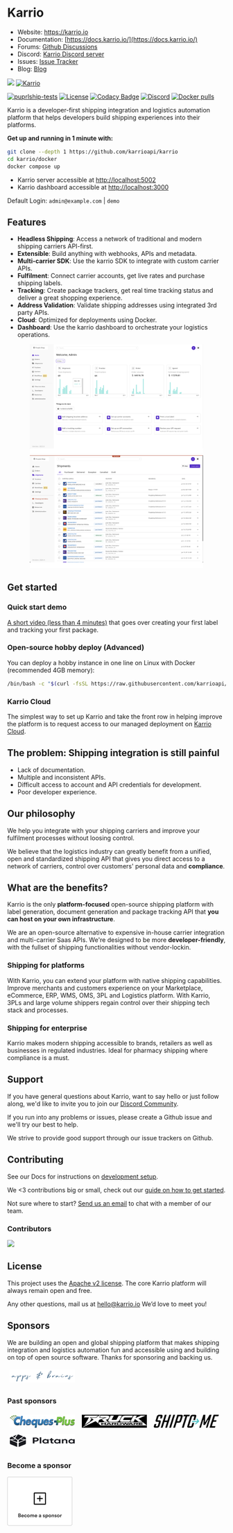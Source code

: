 # Karrio

-   Website: <https://karrio.io>
-   Documentation: [https://docs.karrio.io/](https://docs.karrio.io/)
-   Forums: [Github Discussions](https://github.com/orgs/karrioapi/discussions)
-   Discord: [Karrio Discord server](https://discord.gg/gS88uE7sEx)
-   Issues: [Issue Tracker](https://github.com/karrioapi/karrio/issues)
-   Blog: [Blog](https://karrio.io/blog)

<img referrerpolicy="no-referrer-when-downgrade" src="https://static.scarf.sh/a.png?x-pxid=e72dd847-dc7f-4f81-bce4-88eeb20d807f" />
<a href="https://karrio.io" target="_blank">
  <picture>
    <source media="(prefers-color-scheme: dark)" srcset="https://raw.githubusercontent.com/karrioapi/karrio/main/apps/api/karrio/server/static/extra/branding/logo-inverted.svg" height="100px" />
    <img alt="Karrio" src="https://raw.githubusercontent.com/karrioapi/karrio/main/apps/api/karrio/server/static/extra/branding/logo.svg" height="100px" />
  </picture>
</a>

[![puprlship-tests](https://github.com/karrioapi/karrio/actions/workflows/tests.yml/badge.svg)](https://github.com/karrioapi/karrio/actions/workflows/tests.yml)
[![License](https://img.shields.io/badge/License-Apache_2.0-blue.svg)](./LICENSE)
[![Codacy Badge](https://app.codacy.com/project/badge/Grade/cc2ac4fcb6004bca84e42a90d8acfe41)](https://www.codacy.com/gh/karrioapi/karrio/dashboard?utm_source=github.com&utm_medium=referral&utm_content=karrioapi/karrio&utm_campaign=Badge_Grade)
[![Discord](https://img.shields.io/static/v1?label=Discord&message=chat&color=738adb&logo=discord)](https://discord.gg/gS88uE7sEx)
[![Docker pulls](https://img.shields.io/docker/pulls/karrio/server)](https://hub.docker.com/r/karrio/server)


Karrio is a developer-first shipping integration and logistics automation platform
that helps developers build shipping experiences into their platforms.

**Get up and running in 1 minute with:**

```sh
git clone --depth 1 https://github.com/karrioapi/karrio
cd karrio/docker
docker compose up
```

-   Karrio server accessible at <http://localhost:5002>
-   Karrio dashboard accessible at <http://localhost:3000>

Default Login: `admin@example.com` | `demo`

## Features

-   **Headless Shipping**: Access a network of traditional and modern shipping carriers API-first.
-   **Extensible**: Build anything with webhooks, APIs and metadata.
-   **Multi-carrier SDK**: Use the karrio SDK to integrate with custom carrier APIs.
-   **Fulfilment**: Connect carrier accounts, get live rates and purchase shipping labels.
-   **Tracking**: Create package trackers, get real time tracking status and deliver a great shopping experience.
-   **Address Validation**: Validate shipping addresses using integrated 3rd party APIs.
-   **Cloud**: Optimized for deployments using Docker.
-   **Dashboard**: Use the karrio dashboard to orchestrate your logistics operations.

<p align="center">
  <img alt="Karrio Dashboard" src="screenshots/dashboard-home.png" width="400" />
  <img alt="Karrio Dashboard" src="screenshots/shipments.png" width="400" />
</p>

## Get started

### Quick start demo

[A short video (less than 4 minutes)](https://youtu.be/dFHZosJPaLI) that goes over creating your first label and tracking your first package.

### Open-source hobby deploy (Advanced)

You can deploy a hobby instance in one line on Linux with Docker (recommended 4GB memory):

```bash
/bin/bash -c "$(curl -fsSL https://raw.githubusercontent.com/karrioapi/karrio/HEAD/bin/deploy-hobby)"
```

### Karrio Cloud

The simplest way to set up Karrio and take the front row in helping improve the platform is to request access to our managed deployment on [Karrio Cloud](https://www.karrio.io/get-started).

## The problem: Shipping integration is still painful

-   Lack of documentation.
-   Multiple and inconsistent APIs.
-   Difficult access to account and API credentials for development.
-   Poor developer experience.

## Our philosophy

We help you integrate with your shipping carriers and improve your fulfilment processes without loosing control.

We believe that the logistics industry can greatly benefit from a unified, open and standardized shipping API that gives you direct access to a network of carriers, control over customers' personal data and **compliance**.

## What are the benefits?

Karrio is the only **platform-focused** open-source shipping platform with label generation, document generation and package tracking API that **you can host on your own infrastructure**.

We are an open-source alternative to expensive in-house carrier integration and multi-carrier Saas APIs. We're designed to be more **developer-friendly**, with the fullset of shipping functionalities without vendor-lockin.

### Shipping for platforms

With Karrio, you can extend your platform with native shipping capabilities. Improve merchants and customers experience on your Marketplace, eCommerce, ERP, WMS, OMS, 3PL and Logistics platform.
With Karrio, 3PLs and large volume shippers regain control over their shipping tech stack and processes.

### Shipping for enterprise

Karrio makes modern shipping accessible to brands, retailers as well as businesses in regulated industries.
Ideal for pharmacy shipping where compliance is a must.

## Support

If you have general questions about Karrio, want to say hello or just follow along, we'd like to invite you to join our [Discord Community](https://discord.gg/gS88uE7sEx).

If you run into any problems or issues, please create a Github issue and we'll try our best to help.

We strive to provide good support through our issue trackers on Github. 

## Contributing

See our Docs for instructions on [development setup](https://docs.karrio.io/contributing/development).

We <3 contributions big or small, check out our [guide on how to get started](https://docs.karrio.io/contributing/guidlines).

Not sure where to start? [Send us an email](mailto:dev@karrio.com?subject=Pairing%20session&body=I'd%20like%20to%20do%20a%20pairing%20session!) to chat with a member of our team.

### Contributors

<a href="https://github.com/karrioapi/karrio/graphs/contributors">
  <img src="https://contrib.rocks/image?repo=karrioapi/karrio" />
</a>

## License

This project uses the [Apache v2 license](LICENSE). The core Karrio platform will always remain open and free.

Any other questions, mail us at hello@karrio.io We’d love to meet you!

## Sponsors

We are building an open and global shipping platform that makes shipping integration and logistics automation fun and accessible using and building on top of open source software. 
Thanks for sponsoring and backing us.

<a href="https://appsandbrains.com/" target="_blank"><img alt="Cheques Plus" src="screenshots/apps-&-brains.png" style="width: 150px; height: 30px; padding: 4px; margin: 2px;" width="125" height="30" /></a>

### Past sponsors

<a href="https://www.chequesplus.com/" target="_blank"><img alt="Cheques Plus" src="screenshots/cheques-plus.png" style="width: 150px; height: 30px; padding: 4px; margin: 2px;" width="125" height="30" /></a>
<a href="https://www.truckhardware.ca/" target="_blank"><img alt="Truck Hardware" src="screenshots/truckhardware.png" style="width: 150px; height: 30px; border-radius: 2px; padding: 4px; margin: 2px;" width="125" height="30" /></a>
<a href="https://www.shipto.me/" target="_blank"><img alt="Shiptome" src="screenshots/shipto.svg" style="width: 150px; height: 30px; padding: 4px; margin: 2px;" width="125" height="30" /></a>
<a href="https://en.platana.fr/" target="_blank"><img alt="Platana.fr" src="screenshots/platana.svg" style="width: 150px; height: 30px; padding: 4px; margin: 2px;" width="125" height="30" /></a>



### Become a sponsor

<a href="https://github.com/sponsors/karrioapi" target="_blank"><img alt="New Sponsor" src="screenshots/become-a-sponsor.png" /></a>
